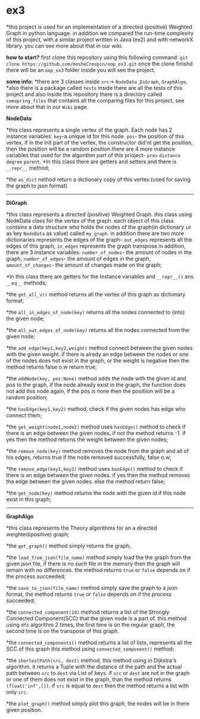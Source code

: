 # ex3
*this project is used for an implementation of a directed (positive) Weighted Graph in python language.
in addition we compared the run-time complexity of this project, with a similar project written in Java (ex2) and with networkX library. you can see more about that in our wiki.

**how to start?**
first clone this repository using this following command: `git clone https://github.com/mosheCrespin/oop_ex3.git`
once the clone finishd there will be an `oop_ex3` folder inside you will see the project.

**some info:**
*there are 3 classes inside `src`-> `NodeData` ,`DiGraph`, `GraphAlgo`;
*also there is a package called `tests` inside there are all the tests of this project and also inside this repository there is a directory called `comapring_files` that contains all the comparing files for this project, see more about that in our `Wiki` page.

**NodeData**

*this class represents a single vertex of the graph. Each node has 2 instance variables: `key`-a unique  id for this node. `pos`- the position of this vertex, if in the init part of the vertex, the constructor did'nt get the position, then the position will be a random position.there are 4 more instance variables that used for the algorithm part of this prioject- `prev` `distance` `degree` `parent`. 
*In this class there are getters and setters and there is `__repr__` method;

*the `as_dict` nethod return a dictionary copy of this vertex (used for saving the graph to json format)


----------------------------------

**DiGraph**

*this class represents a directed (positive) Weighted Graph. this class using NodeData class for the vertex of the graph. each object of this class contains a data structure who holds the nodes of the graph(in dictionary `id` as key `NodeData` as value) called `my_graph`. in addition there are two more dictionaries represents the edges of the graph- `out_edges` represents all the edges of this graph, `in_edges` represents the graph transpose
in addition, there are 3 instance variables: `number_of_nodes`- the amount of nodes in the graph, `number_of_edges`- the amount of edges in the graph, `amount_of_changes`- the amount of changes made on the graph;

*In this class there are getters for the Instance variables and `__repr__()` ans `__eq__` methods;

*the `get_all_v()` method returns all the vertex of this graph as dictionary format;

*the `all_in_edges_of_node(key)` returns all the nodes connected to (into) the given node;

*the `all_out_edges_of_node(key)` returns all the nodes connected from the given node;


*the `add_edge(key1,key2,weight)` method connect between the given nodes with the given weight. if there is alredy an edge between the nodes or one of the nodes does not exist in the graph, or the weight is negative then the method returns false o.w return true;

*the `addNode(key, pos:None)` method adds the node with the given id and pos to the graph, if the node already exist in the graph, the function does not add this node again, if the pos is none then the positiion will be a random position;

*the `hasEdge(key1,key2)` method, check if the given nodes has edge who connect them;


*the `get_weight(node1,node2)` method uses `hasEdge()` method to check if there is an edge between the given nodes, if not the method returns -1. if yes then the method returns the weight between the given nodes;

*the `remove_node(key)` method removes the node from the graph and all of his edges, returns true if the node removed successfully, false o.w;

*the `remove_edge(key1,key2)` method uses `hasEdge()` method to check if there is an edge between the given nodes. if yes then the method removes the edge between the given nodes. else the method return false;

*the `get_node(key)` method returns the node with the given id if this node exist in this graph;

------------------------

**GraphAlgo**

*this class represents the Theory algorithms for an a directed weighted(positive) graph;

*the `get_graph()` method simply returns the graph;

*the `load_from_json(file_name)` method simply load the the graph from the given json file, if there is no such file in the memory then the graph will remain with no differences. the method returns `true` or `false` depends on if the process succeeded;

*the `save_to_json(file_name)` method simply save the graph to a json format, the method returns `true` or `false` depends on if the process succeeded;

*the `connected_component(id)` method returns a list of the Strongly Connected Component(SCC) that the given node is a part of. this method using `dfs` algorithm 2 times, the first time is on the regular graph, the second time is on the transpose of this graph.  

*the `connected_components()` method returns a list of lists, represents all the SCC of this graph this method using `connected_component()` method;

*the `shortestPath(src, dest)` method, this method using in Dijkstra's algorithm. it returns a Tuple with the distance of the path and the actual path between `src` to `dest` via List of keys. if `src` or `dest` are not in the graph or one of them does not exist in the graph, than the method returns `(float('inf',[])`. if `src` is equal to `dest` then the method returns a list with only `src`.

*the `plot_graph()` method simply plot this graph, the nodes will be in there given position.























